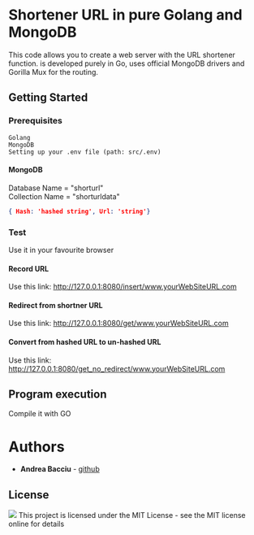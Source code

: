 # Shortener URL in pure Golang and MongoDB

This code allows you to create a web server with the URL shortener function.
is developed purely in Go, uses official MongoDB drivers and Gorilla Mux for the routing.

## Getting Started

### Prerequisites
```
Golang
MongoDB
Setting up your .env file (path: src/.env)
```
#### MongoDB
Database Name = "shorturl" <br>
Collection Name = "shorturldata"
```json
{ Hash: 'hashed string', Url: 'string'}
```

### Test

Use it in your favourite browser

#### Record URL
Use this link: http://127.0.0.1:8080/insert/www.yourWebSiteURL.com
#### Redirect from shortner URL
Use this link: http://127.0.0.1:8080/get/www.yourWebSiteURL.com

#### Convert from hashed URL to un-hashed URL 
Use this link: http://127.0.0.1:8080/get_no_redirect/www.yourWebSiteURL.com


## Program execution

Compile it with GO

# Authors

* **Andrea Bacciu**  - [github](https://github.com/andreabac3)

## License
[![](https://img.shields.io/npm/l/unique-names-generator.svg)](https://github.com/andreasonny83/unique-names-generator/blob/master/LICENSE)
This project is licensed under the MIT License - see the MIT license online for details

